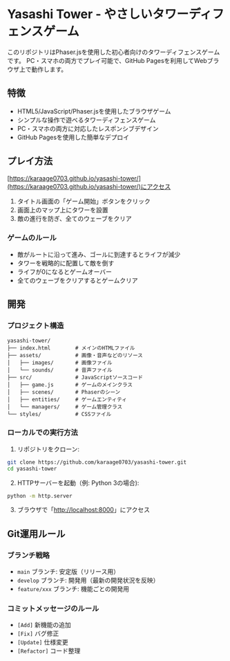 # Yasashi Tower - やさしいタワーディフェンスゲーム

このリポジトリはPhaser.jsを使用した初心者向けのタワーディフェンスゲームです。
PC・スマホの両方でプレイ可能で、GitHub Pagesを利用してWebブラウザ上で動作します。

## 特徴

- HTML5/JavaScript/Phaser.jsを使用したブラウザゲーム
- シンプルな操作で遊べるタワーディフェンスゲーム
- PC・スマホの両方に対応したレスポンシブデザイン
- GitHub Pagesを使用した簡単なデプロイ

## プレイ方法

[https://karaage0703.github.io/yasashi-tower/](https://karaage0703.github.io/yasashi-tower/)にアクセス

1. タイトル画面の「ゲーム開始」ボタンをクリック
2. 画面上のマップ上にタワーを設置
3. 敵の進行を防ぎ、全てのウェーブをクリア

### ゲームのルール

- 敵がルートに沿って進み、ゴールに到達するとライフが減少
- タワーを戦略的に配置して敵を倒す
- ライフが0になるとゲームオーバー
- 全てのウェーブをクリアするとゲームクリア

## 開発

### プロジェクト構造

```
yasashi-tower/
├── index.html        # メインのHTMLファイル
├── assets/           # 画像・音声などのリソース
│   ├── images/       # 画像ファイル
│   └── sounds/       # 音声ファイル
├── src/              # JavaScriptソースコード
│   ├── game.js       # ゲームのメインクラス
│   ├── scenes/       # Phaserのシーン
│   ├── entities/     # ゲームエンティティ
│   └── managers/     # ゲーム管理クラス
└── styles/           # CSSファイル
```

### ローカルでの実行方法

1. リポジトリをクローン:

```bash
git clone https://github.com/karaage0703/yasashi-tower.git
cd yasashi-tower
```

2. HTTPサーバーを起動（例: Python 3の場合):

```bash
python -m http.server
```

3. ブラウザで「[http://localhost:8000](http://localhost:8000)」にアクセス

## Git運用ルール

### ブランチ戦略

- `main` ブランチ: 安定版（リリース用）
- `develop` ブランチ: 開発用（最新の開発状況を反映）
- `feature/xxx` ブランチ: 機能ごとの開発用

### コミットメッセージのルール

- `[Add]` 新機能の追加
- `[Fix]` バグ修正
- `[Update]` 仕様変更
- `[Refactor]` コード整理
